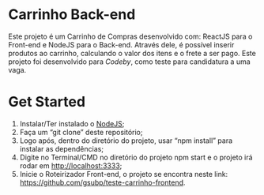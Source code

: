 # Carrinho Back-end

Este projeto é um Carrinho de Compras desenvolvido com: ReactJS para o Front-end e NodeJS para o Back-end. Através dele, é possível inserir produtos ao carrinho, calculando o valor dos itens e o frete a ser pago. Este projeto foi desenvolvido para _Codeby_, como teste para candidatura a uma vaga.

# Get Started

1. Instalar/Ter instalado o [NodeJS](https://nodejs.org/en/download/);
2. Faça um “git clone” deste repositório;
3. Logo após, dentro do diretório do projeto, usar “npm install” para instalar as dependências;
4. Digite no Terminal/CMD no diretório do projeto npm start e o projeto irá rodar em <http://localhost:3333>;
5. Inicie o Roteirizador Front-end, o projeto se encontra neste link: <https://github.com/gsubp/teste-carrinho-frontend>.
